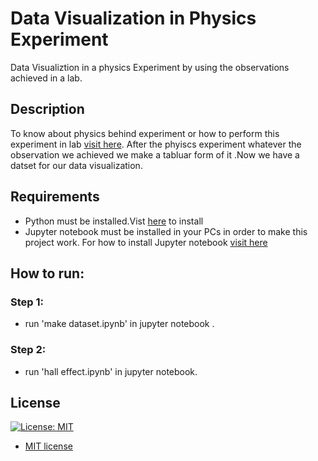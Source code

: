 # Data Visualization in Physics Experiment
Data Visualiztion in a physics Experiment by using the observations achieved in a lab.

## Description
To know about physics behind experiment or how to perform this experiment in lab [visit here](https://vlab.amrita.edu/?sub=1&brch=282&sim=879&cnt=1).
After the phyiscs experiment whatever the observation we achieved we make a tabluar form of it .Now we have  a datset for our data visualization.


## Requirements

- Python must be installed.Vist [here](https://www.python.org/downloads/) to install
- Jupyter notebook must be installed in your PCs in order to  make this project work.
For how to install Jupyter notebook [visit here](https://jupyter.org/install)

## How to run:
### Step 1:
* run 'make dataset.ipynb' in jupyter notebook .
### Step 2:
* run 'hall effect.ipynb' in jupyter notebook.


## License
[![License: MIT](https://img.shields.io/badge/License-MIT-yellow.svg)](https://opensource.org/licenses/MIT)
	
  - [MIT license](https://opensource.org/licenses/mit-license.php)
